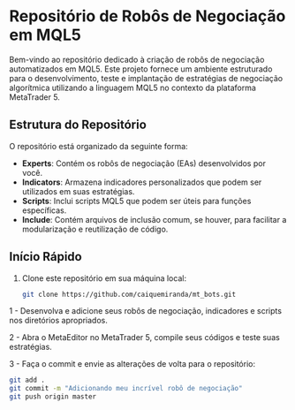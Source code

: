 # Repositório de Robôs de Negociação em MQL5

Bem-vindo ao repositório dedicado à criação de robôs de negociação automatizados em MQL5. Este projeto fornece um ambiente estruturado para o desenvolvimento, teste e implantação de estratégias de negociação algorítmica utilizando a linguagem MQL5 no contexto da plataforma MetaTrader 5.

## Estrutura do Repositório

O repositório está organizado da seguinte forma:

- **Experts**: Contém os robôs de negociação (EAs) desenvolvidos por você.
- **Indicators**: Armazena indicadores personalizados que podem ser utilizados em suas estratégias.
- **Scripts**: Inclui scripts MQL5 que podem ser úteis para funções específicas.
- **Include**: Contém arquivos de inclusão comum, se houver, para facilitar a modularização e reutilização de código.

## Início Rápido

1. Clone este repositório em sua máquina local:

   ```bash
   git clone https://github.com/caiquemiranda/mt_bots.git
   ```

1 - Desenvolva e adicione seus robôs de negociação, indicadores e scripts nos diretórios apropriados.

2 - Abra o MetaEditor no MetaTrader 5, compile seus códigos e teste suas estratégias.

3 - Faça o commit e envie as alterações de volta para o repositório:

```bash
git add .
git commit -m "Adicionando meu incrível robô de negociação"
git push origin master
```


